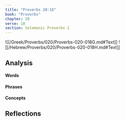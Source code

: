 ```yaml
---
title: "Proverbs 20:18"
book: "Proverbs"
chapter: 20
verse: 18
section: Solomonic Proverbs 1
---
```

![[/Greek/Proverbs/020/Proverbs-020-018G.md#Text]]
![[/Hebrew/Proverbs/020/Proverbs-020-018H.md#Text]]

## Analysis

#### Words

#### Phrases

#### Concepts

## Reflections

